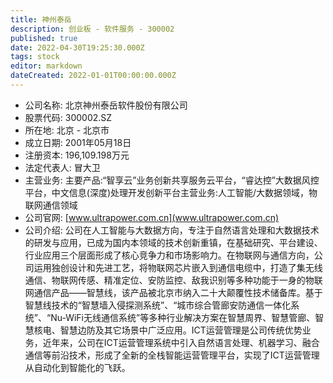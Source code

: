 ```yaml
---
title: 神州泰岳
description: 创业板 - 软件服务 - 300002
published: true
date: 2022-04-30T19:25:30.000Z
tags: stock
editor: markdown
dateCreated: 2022-01-01T00:00:00.000Z
---
```


- 公司名称: 北京神州泰岳软件股份有限公司
- 股票代码: 300002.SZ
- 所在地: 北京 - 北京市
- 成立日期: 2001年05月18日
- 注册资本: 196,109.198万元
- 法定代表人: 冒大卫
- 主营业务: 主要产品:“智享云”业务创新共享服务云平台，“睿达控”大数据风控平台，中文信息(深度)处理开发创新平台主营业务:人工智能/大数据领域，物联网通信领域
- 公司官网: [www.ultrapower.com.cn](www.ultrapower.com.cn)
- 公司介绍: 公司在人工智能与大数据方向，专注于自然语言处理和大数据技术的研发与应用，已成为国内本领域的技术创新重镇，在基础研究、平台建设、行业应用三个层面形成了核心竞争力和市场影响力。在物联网与通信方向，公司运用独创设计和先进工艺，将物联网芯片嵌入到通信电缆中，打造了集无线通信、物联网传感、精准定位、安防监控、敌我识别等多种功能于一身的物联网通信产品——智慧线，该产品被北京市纳入二十大颠覆性技术储备库。基于智慧线技术的“智慧墙入侵探测系统”、“城市综合管廊安防通信一体化系统”、“Nu-WiFi无线通信系统”等多种行业解决方案在智慧周界、智慧管廊、智慧核电、智慧边防及其它场景中广泛应用。ICT运营管理是公司传统优势业务，近年来，公司在ICT运营管理系统中引入自然语言处理、机器学习、融合通信等前沿技术，形成了全新的全栈智能运营管理平台，实现了ICT运营管理从自动化到智能化的飞跃。


